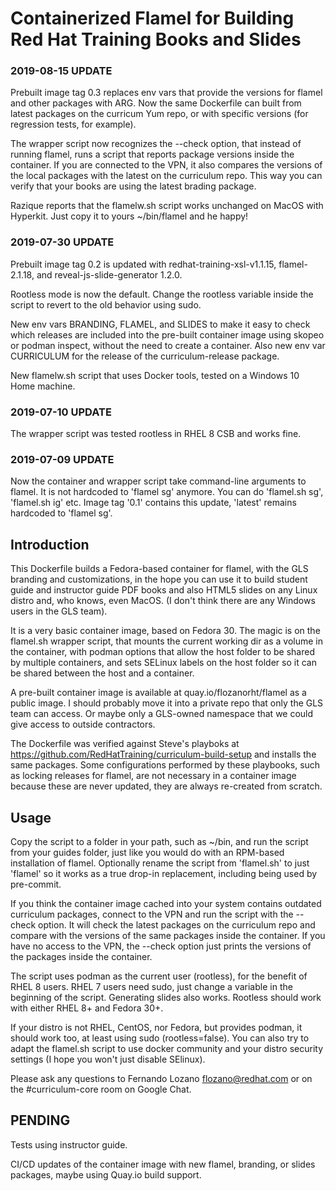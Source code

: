 # Containerized Flamel for Building Red Hat Training Books and Slides

### 2019-08-15 UPDATE

Prebuilt image tag 0.3 replaces env vars that provide the versions for flamel and other packages with ARG. Now the same Dockerfile can built from latest packages on the curricum Yum repo, or with specific versions (for regression tests, for example).

The wrapper script now recognizes the --check option, that instead of running flamel, runs a script that reports package versions inside the container. If you are connected to the VPN, it also compares the versions of the local packages with the latest on the curriculum repo. This way you can verify that your books are using the latest brading package.

Razique reports that the flamelw.sh script works unchanged on MacOS with Hyperkit. Just copy it to yours ~/bin/flamel and he happy!

### 2019-07-30 UPDATE

Prebuilt image tag 0.2 is updated with redhat-training-xsl-v1.1.15, flamel-2.1.18, and reveal-js-slide-generator 1.2.0.

Rootless mode is now the default. Change the rootless variable inside the script to revert to the old behavior using sudo.

New env vars BRANDING, FLAMEL, and SLIDES to make it easy to check which releases are included into the pre-built container image using skopeo or podman inspect, without the need to create a container. Also new env var CURRICULUM for the release of the curriculum-release package.

New flamelw.sh script that uses Docker tools, tested on a Windows 10 Home machine.

### 2019-07-10 UPDATE

The wrapper script was tested rootless in RHEL 8 CSB and works fine.

### 2019-07-09 UPDATE

Now the container and wrapper script take command-line arguments to flamel. It is not hardcoded to 'flamel sg' anymore. You can do 'flamel.sh sg', 'flamel.sh ig' etc. Image tag '0.1' contains this update, 'latest' remains hardcoded to 'flamel sg'.

## Introduction

This Dockerfile builds a Fedora-based container for flamel, with the GLS branding and customizations, in the hope you can use it to build student guide and instructor guide PDF books and also HTML5 slides on any Linux distro and, who knows, even MacOS. (I don't think there are any Windows users in the GLS team).

It is a very basic container image, based on Fedora 30. The magic is on the flamel.sh wrapper script, that mounts the current working dir as a volume in the container, with podman options that allow the host folder to be shared by multiple containers, and sets SELinux labels on the host folder so it can be shared between the host and a container.

A pre-built container image is available at quay.io/flozanorht/flamel as a public image. I should probably move it into a private repo that only the GLS team can access. Or maybe only a GLS-owned namespace that we could give access to outside contractors.

The Dockerfile was verified against Steve's playboks at https://github.com/RedHatTraining/curriculum-build-setup and installs the same packages. Some configurations performed by these playbooks, such as locking releases for flamel, are not necessary in a container image because these are never updated, they are always re-created from scratch.

## Usage

Copy the script to a folder in your path, such as ~/bin, and run the script from your guides folder, just like you would do with an RPM-based installation of flamel. Optionally rename the script from 'flamel.sh' to just 'flamel' so it works as a true drop-in replacement, including being used by pre-commit.

If you think the container image cached into your system contains outdated curriculum packages, connect to the VPN and run the script with the --check option. It will check the latest packages on the curriculum repo and compare with the versions of the same packages inside the container. If you have no access to the VPN, the --check option just prints the versions of the packages inside the container.

The script uses podman as the current user (rootless), for the benefit of RHEL 8 users. RHEL 7 users need sudo, just change a variable in the beginning of the script. Generating slides also works. Rootless should work with either RHEL 8+ and Fedora 30+.

If your distro is not RHEL, CentOS, nor Fedora, but provides podman, it should work too, at least using sudo (rootless=false). You can also try to adapt the flamel.sh script to use docker community and your distro security settings (I hope you won't just disable SElinux).

Please ask any questions to Fernando Lozano <flozano@redhat.com> or on the #curriculum-core room on Google Chat.

## PENDING

Tests using instructor guide.

CI/CD updates of the container image with new flamel, branding, or slides packages, maybe using Quay.io build support.

